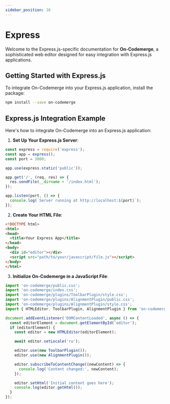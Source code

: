 ```yaml
---
sidebar_position: 16
---
```


# Express

Welcome to the Express.js-specific documentation for **On-Codemerge**, a sophisticated web editor designed for easy integration with Express.js applications.

## Getting Started with Express.js

To integrate On-Codemerge into your Express.js application, install the package:

```bash
npm install --save on-codemerge
```

## Express.js Integration Example

Here's how to integrate On-Codemerge into an Express.js application:

1. **Set Up Your Express.js Server**:

```javascript title="app.js"
const express = require('express');
const app = express();
const port = 3000;

app.use(express.static('public'));

app.get('/', (req, res) => {
  res.sendFile(__dirname + '/index.html');
});

app.listen(port, () => {
  console.log(`Server running at http://localhost:${port}`);
});
```

2. **Create Your HTML File**:

```html title="public/index.html"
<!DOCTYPE html>
<html>
<head>
  <title>Your Express App</title>
</head>
<body>
  <div id="editor"></div>
  <script src="path/to/your/javascript/file.js"></script>
</body>
</html>
```

3. **Initialize On-Codemerge in a JavaScript File**:

```javascript title="public/path/to/your/javascript/file.js"
import 'on-codemerge/public.css';
import 'on-codemerge/index.css';
import 'on-codemerge/plugins/ToolbarPlugin/style.css';
import 'on-codemerge/plugins/AlignmentPlugin/public.css';
import 'on-codemerge/plugins/AlignmentPlugin/style.css';
import { HTMLEditor, ToolbarPlugin, AlignmentPlugin } from 'on-codemerge';

document.addEventListener('DOMContentLoaded', async () => {
  const editorElement = document.getElementById('editor');
  if (editorElement) {
    const editor = new HTMLEditor(editorElement);

    await editor.setLocale('ru');

    editor.use(new ToolbarPlugin());
    editor.use(new AlignmentPlugin());

    editor.subscribeToContentChange((newContent) => {
      console.log('Content changed:', newContent);
    });

    editor.setHtml('Initial content goes here');
    console.log(editor.getHtml());
  }
});
```
